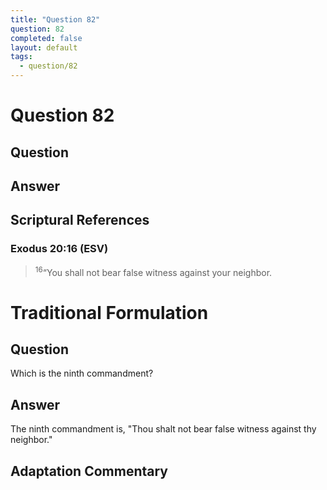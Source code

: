 ```yaml
---
title: "Question 82"
question: 82
completed: false
layout: default
tags:
  - question/82
---
```

# Question 82

## Question


## Answer


## Scriptural References
### Exodus 20:16 (ESV)
> <sup>16</sup>“You shall not bear false witness against your neighbor.

# Traditional Formulation
## Question
Which is the ninth commandment?

## Answer
The ninth commandment is, "Thou shalt not bear false witness against thy neighbor."

## Adaptation Commentary
